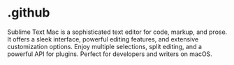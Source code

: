 # .github
Sublime Text Mac is a sophisticated text editor for code, markup, and prose. It offers a sleek interface, powerful editing features, and extensive customization options. Enjoy multiple selections, split editing, and a powerful API for plugins. Perfect for developers and writers on macOS.
